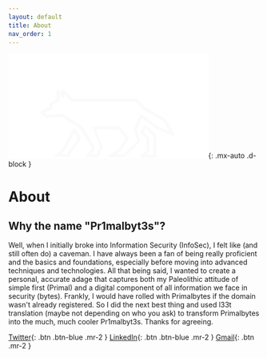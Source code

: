 ```yaml
---
layout: default
title: About
nav_order: 1
---
```

 
![alt text](/assets/images/Pr1malbyt3s_Logo.png "Pr1malbyt3s"){: .mx-auto .d-block }
# About

## Why the name "Pr1malbyt3s"? 
Well, when I initially broke into Information Security (InfoSec), I felt like (and still often do) a caveman. I have always been a fan of being really proficient and the basics and foundations, especially before moving into advanced techniques and technologies. All that being said, I wanted to create a personal, accurate adage that captures both my Paleolithic attitude of simple first (Primal) and a digital component of all information we face in security (bytes). Frankly, I would have rolled with Primalbytes if the domain wasn't already registered. So I did the next best thing and used l33t translation (maybe not depending on who you ask) to transform Primalbytes into the much, much cooler Pr1malbyt3s. Thanks for agreeing.
  
[Twitter](https://twitter.com/pr1malbyt3s){: .btn .btn-blue .mr-2 }
[LinkedIn](https://www.linkedin.com/in/aaronwilliams-infosec){: .btn .btn-blue .mr-2 }
[Gmail](https://mail.google.com/mail/u/0/?view=cm&fs=1&to=aaronwilliams.infosec@gmail.com&tf=1){: .btn .mr-2 }
